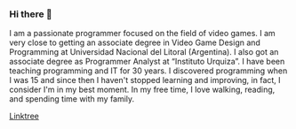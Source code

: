 ### Hi there 👋

I am a passionate programmer focused on the field of video games. I am very close to getting an associate degree in Video Game Design and Programming at Universidad Nacional del Litoral (Argentina). I also got an associate degree as Programmer Analyst at “Instituto Urquiza”. I have been teaching programming and IT for 30 years. I discovered programming when I was 15 and since then I haven't stopped learning and improving, in fact, I consider I'm in my best moment. In my free time, I love walking, reading, and spending time with my family.

[Linktree](https://linktr.ee/camoltoni)

<!--
**camoltoni/camoltoni** is a ✨ _special_ ✨ repository because its `README.md` (this file) appears on your GitHub profile.

Here are some ideas to get you started:

- 🔭 I’m currently working on ...
- 🌱 I’m currently learning ...
- 👯 I’m looking to collaborate on ...
- 🤔 I’m looking for help with ...
- 💬 Ask me about ...
- 📫 How to reach me: ...
- 😄 Pronouns: ...
- ⚡ Fun fact: ...
-->
